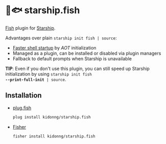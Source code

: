 # 🚀🐟 starship.fish

[Fish](https://fishshell.com/) plugin for [Starship](https://starship.rs/).

Advantages over plain `starship init fish | source`:

- [Faster shell startup](https://github.com/starship/starship/issues/2637) by *AOT* initialization
- Managed as a plugin, can be installed or disabled via plugin managers
- Fallback to default prompts when Starship is unavailable

**TIP**: Even if you don't use this plugin, you can still speed up Starship initialization by using <code>starship init fish <strong>--print-full-init</strong> | source</code>.

## Installation

- [plug.fish](https://github.com/kidonng/plug.fish)

  ```sh
  plug install kidonng/starship.fish
  ```

- [Fisher](https://github.com/jorgebucaran/fisher)

  ```sh
  fisher install kidonng/starship.fish
  ```
